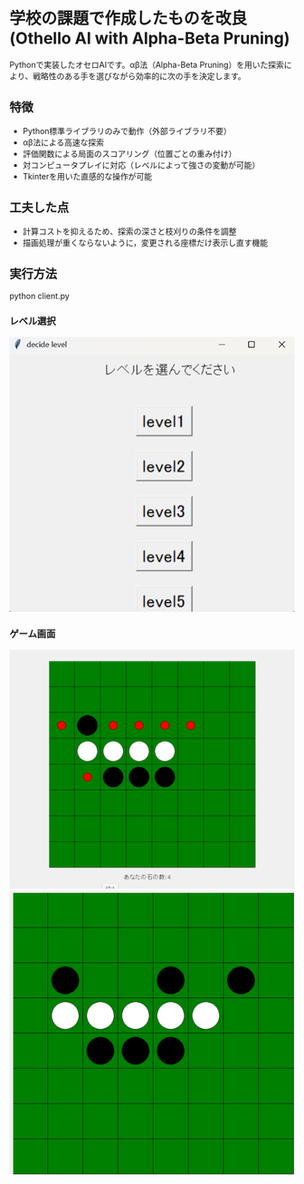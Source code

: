 # 学校の課題で作成したものを改良 (Othello AI with Alpha-Beta Pruning)

Pythonで実装したオセロAIです。αβ法（Alpha-Beta Pruning）を用いた探索により、戦略性のある手を選びながら効率的に次の手を決定します。

## 特徴

- Python標準ライブラリのみで動作（外部ライブラリ不要）
- αβ法による高速な探索
- 評価関数による局面のスコアリング（位置ごとの重み付け）
- 対コンピュータプレイに対応（レベルによって強さの変動が可能）
- Tkinterを用いた直感的な操作が可能

## 工夫した点

- 計算コストを抑えるため、探索の深さと枝刈りの条件を調整
- 描画処理が重くならないように，変更される座標だけ表示し直す機能

## 実行方法
python client.py


### レベル選択
![](images/levels.png)

### ゲーム画面
![](images/put_stone1.png)
![](images/put_stone2.png)